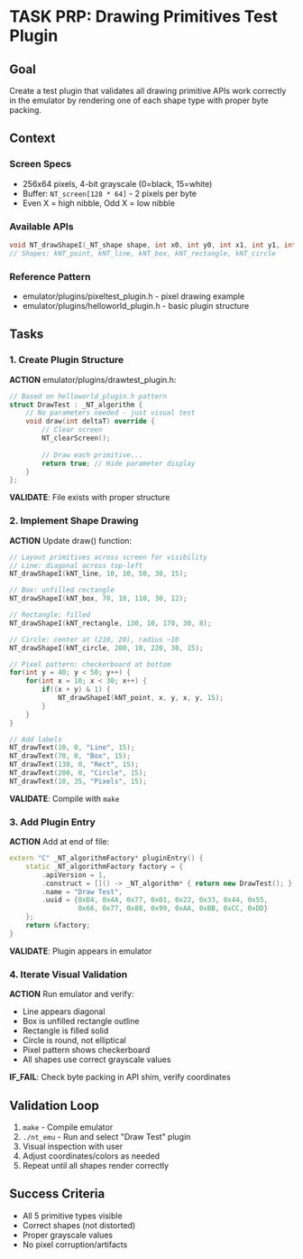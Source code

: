 # TASK PRP: Drawing Primitives Test Plugin

## Goal
Create a test plugin that validates all drawing primitive APIs work correctly in the emulator by rendering one of each shape type with proper byte packing.

## Context

### Screen Specs
- 256x64 pixels, 4-bit grayscale (0=black, 15=white)  
- Buffer: `NT_screen[128 * 64]` - 2 pixels per byte
- Even X = high nibble, Odd X = low nibble

### Available APIs
```cpp
void NT_drawShapeI(_NT_shape shape, int x0, int y0, int x1, int y1, int colour = 15);
// Shapes: kNT_point, kNT_line, kNT_box, kNT_rectangle, kNT_circle
```

### Reference Pattern
- emulator/plugins/pixeltest_plugin.h - pixel drawing example
- emulator/plugins/helloworld_plugin.h - basic plugin structure

## Tasks

### 1. Create Plugin Structure
**ACTION** emulator/plugins/drawtest_plugin.h:
```cpp
// Based on helloworld_plugin.h pattern
struct DrawTest : _NT_algorithm {
    // No parameters needed - just visual test
    void draw(int deltaT) override {
        // Clear screen
        NT_clearScreen();
        
        // Draw each primitive...
        return true; // Hide parameter display
    }
};
```
**VALIDATE**: File exists with proper structure

### 2. Implement Shape Drawing
**ACTION** Update draw() function:
```cpp
// Layout primitives across screen for visibility
// Line: diagonal across top-left
NT_drawShapeI(kNT_line, 10, 10, 50, 30, 15);

// Box: unfilled rectangle  
NT_drawShapeI(kNT_box, 70, 10, 110, 30, 12);

// Rectangle: filled
NT_drawShapeI(kNT_rectangle, 130, 10, 170, 30, 8);

// Circle: center at (210, 20), radius ~10
NT_drawShapeI(kNT_circle, 200, 10, 220, 30, 15);

// Pixel pattern: checkerboard at bottom
for(int y = 40; y < 50; y++) {
    for(int x = 10; x < 30; x++) {
        if((x + y) & 1) {
            NT_drawShapeI(kNT_point, x, y, x, y, 15);
        }
    }
}

// Add labels
NT_drawText(10, 0, "Line", 15);
NT_drawText(70, 0, "Box", 15);
NT_drawText(130, 0, "Rect", 15);
NT_drawText(200, 0, "Circle", 15);
NT_drawText(10, 35, "Pixels", 15);
```
**VALIDATE**: Compile with `make`

### 3. Add Plugin Entry
**ACTION** Add at end of file:
```cpp
extern "C" _NT_algorithmFactory* pluginEntry() {
    static _NT_algorithmFactory factory = {
        .apiVersion = 1,
        .construct = []() -> _NT_algorithm* { return new DrawTest(); },
        .name = "Draw Test",
        .uuid = {0xD4, 0x4A, 0x77, 0x01, 0x22, 0x33, 0x44, 0x55,
                 0x66, 0x77, 0x88, 0x99, 0xAA, 0xBB, 0xCC, 0xDD}
    };
    return &factory;
}
```
**VALIDATE**: Plugin appears in emulator

### 4. Iterate Visual Validation
**ACTION** Run emulator and verify:
- Line appears diagonal
- Box is unfilled rectangle outline
- Rectangle is filled solid
- Circle is round, not elliptical
- Pixel pattern shows checkerboard
- All shapes use correct grayscale values

**IF_FAIL**: Check byte packing in API shim, verify coordinates

## Validation Loop
1. `make` - Compile emulator
2. `./nt_emu` - Run and select "Draw Test" plugin  
3. Visual inspection with user
4. Adjust coordinates/colors as needed
5. Repeat until all shapes render correctly

## Success Criteria
- All 5 primitive types visible
- Correct shapes (not distorted)
- Proper grayscale values
- No pixel corruption/artifacts